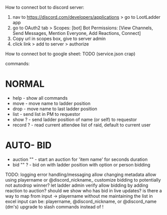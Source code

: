 How to connect bot to discord server:
1. nav to https://discord.com/developers/applications > go to LootLadder app
2. go to OAuth2 tab > 
    Scopes: [bot]
    Bot Permissions: [View Channels, Send Messages, Mention Everyone, Add Reactions, Connect]
3. Copy url in scopes box, give to server admin
4. click link > add to server > authorize

How to connect bot to google sheet:
    TODO (service.json crap)

commands:
# NORMAL
* help - show all commands
* move <name> <position> - move name to ladder position <pos>
* drop <name> - move name to last ladder position
* list - send list in PM to requestor
* show ?<name> - send ladder position of name (or self) to requestor
* record ?<name> - read current attendee list of raid, default to current user
        

# AUTO- BID
* auction "<item name>" <seconds> - start an auction for 'item name' for seconds duration
* bid "<item name>" ?<name> - bid on <item name> with ladder position with option <name> or person bidding

TODO:
logging
error handling/messaging
allow changing metadata
allow using playername or @discord_nickname_
customize bidding to potentially not autodrop winner? let ladder admin verify
allow bidding by adding reaction to auction?
should we show who has bid in live updates?
is there a way to map from input -> playername without me maintaining the list in excel
    input can be: playername, @discord_nickname, or @discord_name (dm's)
upgrade to slash commands instead of !